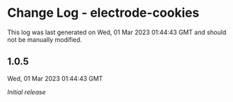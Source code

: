# Change Log - electrode-cookies

This log was last generated on Wed, 01 Mar 2023 01:44:43 GMT and should not be manually modified.

## 1.0.5
Wed, 01 Mar 2023 01:44:43 GMT

_Initial release_

